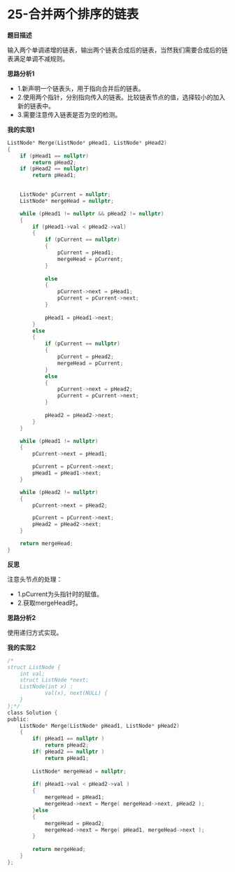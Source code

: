 # 25-合并两个排序的链表

**题目描述**

输入两个单调递增的链表，输出两个链表合成后的链表，当然我们需要合成后的链表满足单调不减规则。

**思路分析1**

-	1.新声明一个链表头，用于指向合并后的链表。
-	2.使用两个指针，分别指向传入的链表。比较链表节点的值，选择较小的加入新的链表中。
-	3.需要注意传入链表是否为空的检测。

**我的实现1**

```c
ListNode* Merge(ListNode* pHead1, ListNode* pHead2)
{
	if (pHead1 == nullptr)
		return pHead2;
	if (pHead2 == nullptr)
		return pHead1;

	
	ListNode* pCurrent = nullptr;
	ListNode* mergeHead = nullptr;

	while (pHead1 != nullptr && pHead2 != nullptr)
	{
		if (pHead1->val < pHead2->val)
		{
			if (pCurrent == nullptr)
			{
				pCurrent = pHead1;
				mergeHead = pCurrent;
			}
				
			else
			{
				pCurrent->next = pHead1;
				pCurrent = pCurrent->next;
			}
				
			pHead1 = pHead1->next;
		}
		else
		{
			if (pCurrent == nullptr)
			{
				pCurrent = pHead2;
				mergeHead = pCurrent;
			}
			else
			{
				pCurrent->next = pHead2;
				pCurrent = pCurrent->next;
			}
				
			pHead2 = pHead2->next;
		}
	}

	while (pHead1 != nullptr)
	{
		pCurrent->next = pHead1;

		pCurrent = pCurrent->next;
		pHead1 = pHead1->next;
	}

	while (pHead2 != nullptr)
	{
		pCurrent->next = pHead2;

		pCurrent = pCurrent->next;
		pHead2 = pHead2->next;
	}

	return mergeHead;
}
```

**反思**

注意头节点的处理：

-	1.pCurrent为头指针时的赋值。
-	2.获取mergeHead时。

**思路分析2**

使用递归方式实现。

**我的实现2**

```c
/*
struct ListNode {
	int val;
	struct ListNode *next;
	ListNode(int x) :
			val(x), next(NULL) {
	}
};*/
class Solution {
public:
    ListNode* Merge(ListNode* pHead1, ListNode* pHead2)
    {
        if( pHead1 == nullptr )
            return pHead2;
        if( pHead2 == nullptr )
            return pHead1;
        
        ListNode* mergeHead = nullptr;
        
        if( pHead1->val < pHead2->val )
        {
            mergeHead = pHead1;
            mergeHead->next = Merge( mergeHead->next, pHead2 );
        }else
        {
            mergeHead = pHead2;
            mergeHead->next = Merge( pHead1, mergeHead->next );
        }
        
        return mergeHead;
    }
};
```